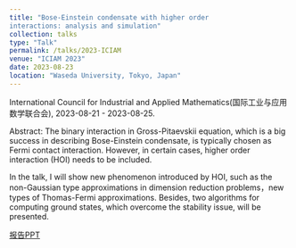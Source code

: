 ```yaml
---
title: "Bose-Einstein condensate with higher order
interactions: analysis and simulation"
collection: talks
type: "Talk"
permalink: /talks/2023-ICIAM
venue: "ICIAM 2023"
date: 2023-08-23
location: "Waseda University, Tokyo, Japan"
---
```

International Council for Industrial and Applied Mathematics(国际工业与应用数学联合会), 2023-08-21 - 2023-08-25.

Abstract: The binary interaction in Gross-Pitaevskii equation, which is a big success in describing Bose-Einstein condensate, is typically chosen as Fermi contact interaction. However, in certain cases, higher order interaction (HOI) needs to be included. 

In the talk, I will show new phenomenon introduced by HOI, such as the non-Gaussian type approximations in dimension reduction problems，new types of Thomas-Fermi approximations. Besides, two algorithms for computing ground states, which overcome the stability issue, will be presented.

[报告PPT](http://xinran-ruan.github.io/files/2023-PPT-ICIAM.pdf)